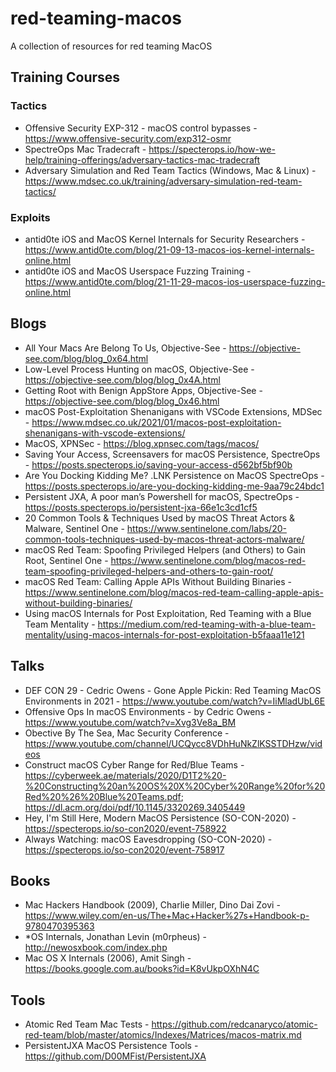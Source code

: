 # red-teaming-macos
A collection of resources for red teaming MacOS

## Training Courses
### Tactics ###
- Offensive Security EXP-312 - macOS control bypasses - https://www.offensive-security.com/exp312-osmr
- SpectreOps Mac Tradecraft - https://specterops.io/how-we-help/training-offerings/adversary-tactics-mac-tradecraft
- Adversary Simulation and Red Team Tactics (Windows, Mac & Linux) - https://www.mdsec.co.uk/training/adversary-simulation-red-team-tactics/
### Exploits ###
- antid0te iOS and MacOS Kernel Internals for Security Researchers - https://www.antid0te.com/blog/21-09-13-macos-ios-kernel-internals-online.html	
- antid0te iOS and MacOS Userspace Fuzzing Training - https://www.antid0te.com/blog/21-11-29-macos-ios-userspace-fuzzing-online.html
&nbsp;
## Blogs
- All Your Macs Are Belong To Us, Objective-See - https://objective-see.com/blog/blog_0x64.html
- Low-Level Process Hunting on macOS, Objective-See - https://objective-see.com/blog/blog_0x4A.html
- Getting Root with Benign AppStore Apps, Objective-See - https://objective-see.com/blog/blog_0x46.html
- macOS Post-Exploitation Shenanigans with VSCode Extensions, MDSec - https://www.mdsec.co.uk/2021/01/macos-post-exploitation-shenanigans-with-vscode-extensions/
- MacOS, XPNSec - https://blog.xpnsec.com/tags/macos/
- Saving Your Access, Screensavers for macOS Persistence, SpectreOps - https://posts.specterops.io/saving-your-access-d562bf5bf90b
- Are You Docking Kidding Me? .LNK Persistence on MacOS SpectreOps - https://posts.specterops.io/are-you-docking-kidding-me-9aa79c24bdc1
- Persistent JXA, A poor man’s Powershell for macOS, SpectreOps - https://posts.specterops.io/persistent-jxa-66e1c3cd1cf5
- 20 Common Tools & Techniques Used by macOS Threat Actors & Malware, Sentinel One - https://www.sentinelone.com/labs/20-common-tools-techniques-used-by-macos-threat-actors-malware/
- macOS Red Team: Spoofing Privileged Helpers (and Others) to Gain Root, Sentinel One - https://www.sentinelone.com/blog/macos-red-team-spoofing-privileged-helpers-and-others-to-gain-root/
- macOS Red Team: Calling Apple APIs Without Building Binaries - https://www.sentinelone.com/blog/macos-red-team-calling-apple-apis-without-building-binaries/
- Using macOS Internals for Post Exploitation, Red Teaming with a Blue Team Mentality - https://medium.com/red-teaming-with-a-blue-team-mentality/using-macos-internals-for-post-exploitation-b5faaa11e121
&nbsp;
## Talks
- DEF CON 29 - Cedric Owens - Gone Apple Pickin: Red Teaming MacOS Environments in 2021 - https://www.youtube.com/watch?v=IiMladUbL6E
- Offensive Ops In macOS Environments - by Cedric Owens - https://www.youtube.com/watch?v=Xvg3Ve8a_BM
- Obective By The Sea, Mac Security Conference - https://www.youtube.com/channel/UCQycc8VDhHuNkZlKSSTDHzw/videos
- Construct macOS Cyber Range for Red/Blue Teams - https://cyberweek.ae/materials/2020/D1T2%20-%20Constructing%20an%20OS%20X%20Cyber%20Range%20for%20Red%20%26%20Blue%20Teams.pdf; https://dl.acm.org/doi/pdf/10.1145/3320269.3405449
- Hey, I'm Still Here, Modern MacOS Persistence (SO-CON-2020) - https://specterops.io/so-con2020/event-758922
- Always Watching: macOS Eavesdropping (SO-CON-2020) - https://specterops.io/so-con2020/event-758917
&nbsp;
## Books
- Mac Hackers Handbook (2009), Charlie Miller, Dino Dai Zovi - https://www.wiley.com/en-us/The+Mac+Hacker%27s+Handbook-p-9780470395363
- *OS Internals, Jonathan Levin (m0rpheus) - http://newosxbook.com/index.php
- Mac OS X Internals (2006), Amit Singh - https://books.google.com.au/books?id=K8vUkpOXhN4C 
&nbsp;
## Tools
- Atomic Red Team Mac Tests - https://github.com/redcanaryco/atomic-red-team/blob/master/atomics/Indexes/Matrices/macos-matrix.md
- PersistentJXA MacOS Persistence Tools - https://github.com/D00MFist/PersistentJXA
